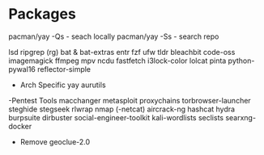 
# Packages

pacman/yay -Qs <package> - seach locally
pacman/yay -Ss <package> - search repo

lsd
ripgrep (rg)
bat & bat-extras
entr
fzf
ufw
tldr
bleachbit
code-oss
imagemagick
ffmpeg
mpv
ncdu
fastfetch
i3lock-color
lolcat
pinta
python-pywal16
reflector-simple

- Arch Specific
yay
aurutils

-Pentest Tools
macchanger
metasploit
proxychains
torbrowser-launcher
steghide
stegseek
rlwrap
nmap (-netcat)
aircrack-ng
hashcat
hydra
burpsuite
dirbuster
social-engineer-toolkit
kali-wordlists
seclists
searxng-docker

- Remove
geoclue-2.0
